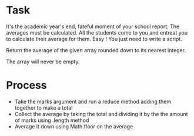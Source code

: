 <h1 align="centre">Task</h1>

It's the academic year's end, fateful moment of your school report. The averages must be calculated. All the students come to you and entreat you to calculate their average for them. Easy ! You just need to write a script.

Return the average of the given array rounded down to its nearest integer.

The array will never be empty.

<h1 align="centre">Process</h1>

- Take the marks argument and run a reduce method adding them together to make a total
- Collect the average by taking the total and dividing it by the the amount of marks using .length method
- Average it down using Math.floor on the average
